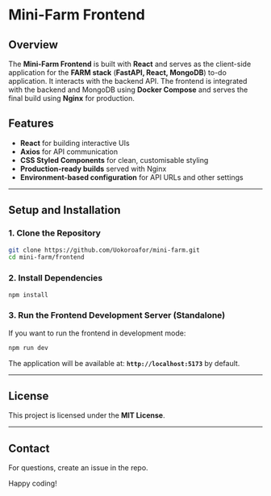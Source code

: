 # Mini-Farm Frontend

## Overview
The **Mini-Farm Frontend** is built with **React** and serves as the client-side application for the **FARM stack** (**FastAPI, React, MongoDB**) to-do application. It interacts with the backend API. The frontend is integrated with the backend and MongoDB using **Docker Compose** and serves the final build using **Nginx** for production.

## Features
- **React** for building interactive UIs
- **Axios** for API communication
- **CSS Styled Components** for clean, customisable styling
- **Production-ready builds** served with Nginx
- **Environment-based configuration** for API URLs and other settings

---

## Setup and Installation

### 1. Clone the Repository
```sh
git clone https://github.com/Uokoroafor/mini-farm.git
cd mini-farm/frontend
```

### 2. Install Dependencies
```sh
npm install
```

### 3. Run the Frontend Development Server (Standalone)
If you want to run the frontend in development mode:
```sh
npm run dev
```

The application will be available at: **`http://localhost:5173`** by default.

---

## License
This project is licensed under the **MIT License**.

---

## Contact
For questions, create an issue in the repo.

Happy coding!
